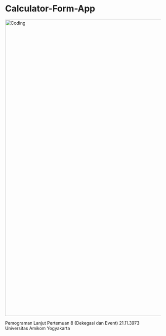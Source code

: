 # Calculator-Form-App
<img width="958" alt="Coding" src="https://user-images.githubusercontent.com/98374860/205693753-88744b5c-b15c-477e-9d5a-ab8710ed5a04.png">

Pemograman Lanjut
Pertemuan 8 (Dekegasi dan Event)
21.11.3973
Universitas Amikom Yogyakarta
